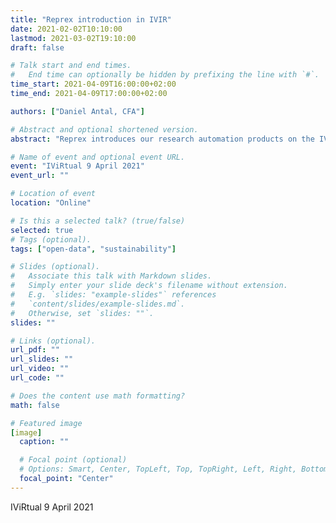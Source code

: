```yaml
---
title: "Reprex introduction in IVIR"
date: 2021-02-02T10:10:00  
lastmod: 2021-03-02T19:10:00
draft: false

# Talk start and end times.
#   End time can optionally be hidden by prefixing the line with `#`.
time_start: 2021-04-09T16:00:00+02:00
time_end: 2021-04-09T17:00:00+02:00

authors: ["Daniel Antal, CFA"]

# Abstract and optional shortened version.
abstract: "Reprex introduces our research automation products on the IViRtual seminar."

# Name of event and optional event URL.
event: "IViRtual 9 April 2021"
event_url: ""

# Location of event
location: "Online"

# Is this a selected talk? (true/false)
selected: true
# Tags (optional).
tags: ["open-data", "sustainability"]

# Slides (optional).
#   Associate this talk with Markdown slides.
#   Simply enter your slide deck's filename without extension.
#   E.g. `slides: "example-slides"` references 
#   `content/slides/example-slides.md`.
#   Otherwise, set `slides: ""`.
slides: ""

# Links (optional).
url_pdf: ""
url_slides: ""
url_video: ""
url_code: ""

# Does the content use math formatting?
math: false

# Featured image
[image]
  caption: ""

  # Focal point (optional)
  # Options: Smart, Center, TopLeft, Top, TopRight, Left, Right, BottomLeft, Bottom, BottomRight
  focal_point: "Center"
---
```


IViRtual 9 April 2021
